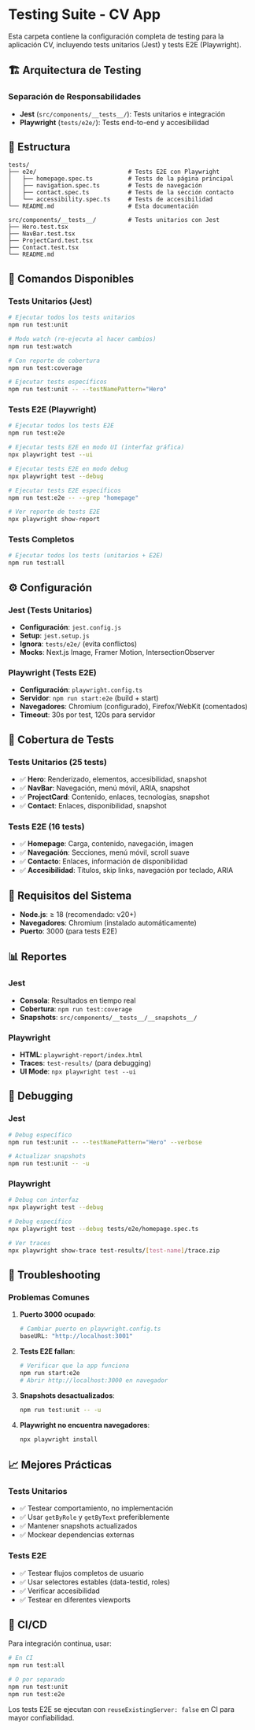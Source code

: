 # Testing Suite - CV App

Esta carpeta contiene la configuración completa de testing para la aplicación CV, incluyendo tests unitarios (Jest) y tests E2E (Playwright).

## 🏗️ Arquitectura de Testing

### Separación de Responsabilidades

- **Jest** (`src/components/__tests__/`): Tests unitarios e integración
- **Playwright** (`tests/e2e/`): Tests end-to-end y accesibilidad

## 📁 Estructura

```
tests/
├── e2e/                          # Tests E2E con Playwright
│   ├── homepage.spec.ts          # Tests de la página principal
│   ├── navigation.spec.ts        # Tests de navegación
│   ├── contact.spec.ts           # Tests de la sección contacto
│   └── accessibility.spec.ts     # Tests de accesibilidad
└── README.md                     # Esta documentación

src/components/__tests__/         # Tests unitarios con Jest
├── Hero.test.tsx
├── NavBar.test.tsx
├── ProjectCard.test.tsx
├── Contact.test.tsx
└── README.md
```

## 🚀 Comandos Disponibles

### Tests Unitarios (Jest)

```bash
# Ejecutar todos los tests unitarios
npm run test:unit

# Modo watch (re-ejecuta al hacer cambios)
npm run test:watch

# Con reporte de cobertura
npm run test:coverage

# Ejecutar tests específicos
npm run test:unit -- --testNamePattern="Hero"
```

### Tests E2E (Playwright)

```bash
# Ejecutar todos los tests E2E
npm run test:e2e

# Ejecutar tests E2E en modo UI (interfaz gráfica)
npx playwright test --ui

# Ejecutar tests E2E en modo debug
npx playwright test --debug

# Ejecutar tests E2E específicos
npm run test:e2e -- --grep "homepage"

# Ver reporte de tests E2E
npx playwright show-report
```

### Tests Completos

```bash
# Ejecutar todos los tests (unitarios + E2E)
npm run test:all
```

## ⚙️ Configuración

### Jest (Tests Unitarios)

- **Configuración**: `jest.config.js`
- **Setup**: `jest.setup.js`
- **Ignora**: `tests/e2e/` (evita conflictos)
- **Mocks**: Next.js Image, Framer Motion, IntersectionObserver

### Playwright (Tests E2E)

- **Configuración**: `playwright.config.ts`
- **Servidor**: `npm run start:e2e` (build + start)
- **Navegadores**: Chromium (configurado), Firefox/WebKit (comentados)
- **Timeout**: 30s por test, 120s para servidor

## 🧪 Cobertura de Tests

### Tests Unitarios (25 tests)

- ✅ **Hero**: Renderizado, elementos, accesibilidad, snapshot
- ✅ **NavBar**: Navegación, menú móvil, ARIA, snapshot
- ✅ **ProjectCard**: Contenido, enlaces, tecnologías, snapshot
- ✅ **Contact**: Enlaces, disponibilidad, snapshot

### Tests E2E (16 tests)

- ✅ **Homepage**: Carga, contenido, navegación, imagen
- ✅ **Navegación**: Secciones, menú móvil, scroll suave
- ✅ **Contacto**: Enlaces, información de disponibilidad
- ✅ **Accesibilidad**: Títulos, skip links, navegación por teclado, ARIA

## 🔧 Requisitos del Sistema

- **Node.js**: ≥ 18 (recomendado: v20+)
- **Navegadores**: Chromium (instalado automáticamente)
- **Puerto**: 3000 (para tests E2E)

## 📊 Reportes

### Jest

- **Consola**: Resultados en tiempo real
- **Cobertura**: `npm run test:coverage`
- **Snapshots**: `src/components/__tests__/__snapshots__/`

### Playwright

- **HTML**: `playwright-report/index.html`
- **Traces**: `test-results/` (para debugging)
- **UI Mode**: `npx playwright test --ui`

## 🐛 Debugging

### Jest

```bash
# Debug específico
npm run test:unit -- --testNamePattern="Hero" --verbose

# Actualizar snapshots
npm run test:unit -- -u
```

### Playwright

```bash
# Debug con interfaz
npx playwright test --debug

# Debug específico
npx playwright test --debug tests/e2e/homepage.spec.ts

# Ver traces
npx playwright show-trace test-results/[test-name]/trace.zip
```

## 🚨 Troubleshooting

### Problemas Comunes

1. **Puerto 3000 ocupado**:

   ```bash
   # Cambiar puerto en playwright.config.ts
   baseURL: "http://localhost:3001"
   ```

2. **Tests E2E fallan**:

   ```bash
   # Verificar que la app funciona
   npm run start:e2e
   # Abrir http://localhost:3000 en navegador
   ```

3. **Snapshots desactualizados**:

   ```bash
   npm run test:unit -- -u
   ```

4. **Playwright no encuentra navegadores**:
   ```bash
   npx playwright install
   ```

## 📈 Mejores Prácticas

### Tests Unitarios

- ✅ Testear comportamiento, no implementación
- ✅ Usar `getByRole` y `getByText` preferiblemente
- ✅ Mantener snapshots actualizados
- ✅ Mockear dependencias externas

### Tests E2E

- ✅ Testear flujos completos de usuario
- ✅ Usar selectores estables (data-testid, roles)
- ✅ Verificar accesibilidad
- ✅ Testear en diferentes viewports

## 🔄 CI/CD

Para integración continua, usar:

```bash
# En CI
npm run test:all

# O por separado
npm run test:unit
npm run test:e2e
```

Los tests E2E se ejecutan con `reuseExistingServer: false` en CI para mayor confiabilidad.
